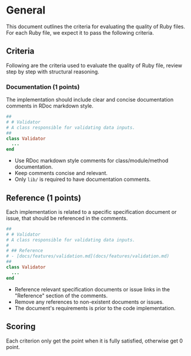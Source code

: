# General

This document outlines the criteria for evaluating the quality of Ruby files. For each Ruby file, we expect it to pass the following criteria.

## Criteria

Following are the criteria used to evaluate the quality of Ruby file, review step by step with structural reasoning.

### Documentation (1 points)

The implementation should include clear and concise documentation comments in RDoc markdown style.

```ruby
##
# # Validator
# A class responsible for validating data inputs.
##
class Validator
  ...
end
```

- Use RDoc markdown style comments for class/module/method documentation.
- Keep comments concise and relevant.
- Only `lib/` is required to have documentation comments.

## Reference (1 points)

Each implementation is related to a specific specification document or issue, that should be referenced in the comments.

```ruby
##
# # Validator
# A class responsible for validating data inputs.
#
# ## Reference
# - [docs/features/validation.md](docs/features/validation.md)
##
class Validator
  ...
end
```

- Reference relevant specification documents or issue links in the "Reference" section of the comments.
- Remove any references to non-existent documents or issues.
- The document's requirements is prior to the code implementation.

## Scoring

Each criterion only get the point when it is fully satisfied, otherwise get 0 point.

